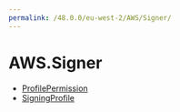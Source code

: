 ```yaml
---
permalink: /48.0.0/eu-west-2/AWS/Signer/
---
```


# AWS.Signer



* [ProfilePermission](ProfilePermission.md)
* [SigningProfile](SigningProfile.md)